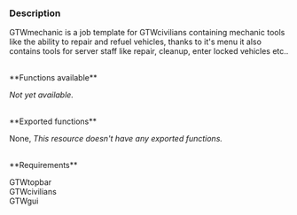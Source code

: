 ### Description
GTWmechanic is a job template for GTWcivilians containing mechanic tools like the ability to repair and refuel vehicles, thanks to it's menu it also contains tools for server staff like repair, cleanup, enter locked vehicles etc..

<br>
**Functions available**

_Not yet available._


<br>
**Exported functions**

None, _This resource doesn't have any exported functions._


<br>
**Requirements**

GTWtopbar<br>
GTWcivilians<br>
GTWgui
